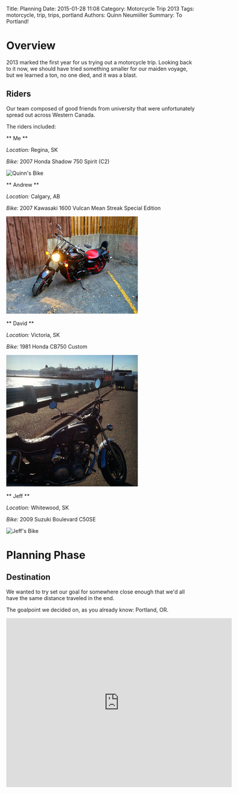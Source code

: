Title: Planning
Date: 2015-01-28 11:08
Category: Motorcycle Trip 2013
Tags: motorcycle, trip, trips, portland
Authors: Quinn Neumiiller
Summary: To Portland!

# Overview

2013 marked the first year for us trying out a motorcycle trip.
Looking back to it now, we should have tried something smaller for our maiden voyage,
but we learned a ton, no one died, and it was a blast.

## Riders

Our team composed of good friends from university that were unfortunately spread
out across Western Canada.

The riders included:

** Me **

*Location:* Regina, SK

*Bike:* 2007 Honda Shadow 750 Spirit (C2)

<img
  src="images/Motorcycle%20Trip/2013/2007_Honda_Shadow_750_Spirit_C2.jpg"
  alt="Quinn's Bike"
  style="width: 350px;"/>

** Andrew **

*Location:* Calgary, AB

*Bike:* 2007 Kawasaki 1600 Vulcan Mean Streak Special Edition

<img
  src="images/Motorcycle%20Trip/2013/2007_Kawasaki_1600_Vulcan_Mean_Streak_Special_Edition.jpg"
  alt="Andrew's Bike"
  style="width: 350px;"/>

** David **

*Location:* Victoria, SK

*Bike:* 1981 Honda CB750 Custom

<img
  src="images/Motorcycle%20Trip/2013/1981_Honda_CB750_Custom.jpg"
  alt="David's Bike"
  style="width: 350px;"/>

** Jeff **

*Location:* Whitewood, SK

*Bike:* 2009 Suzuki Boulevard C50SE

<img
  src="images/Motorcycle%20Trip/2013/2009_Suzuki_Boulevard_C50SE.jpg"
  alt="Jeff's Bike"
  style="width: 350px;"/>

# Planning Phase

## Destination

We wanted to try set our goal for somewhere close enough that we'd all have the
same distance traveled in the end.

The goalpoint we decided on, as you already know: Portland, OR.

<div>
<iframe src="https://www.google.com/maps/embed?pb=!1m29!1m12!1m3!1d5389086.687663001!2d-118.15035756359512!3d48.736246750261564!2m3!1f0!2f0!3f0!3m2!1i1024!2i768!4f13.1!4m14!1i1!3e0!4m5!1s0x5304f6bf47ed992b%3A0x5049e3295772690!2sSaskatoon%2C+SK!3m2!1d52.1332144!2d-106.6700458!4m5!1s0x54950b0b7da97427%3A0x1c36b9e6f6d18591!2sPortland%2C+OR%2C+USA!3m2!1d45.5230622!2d-122.67648159999999!5e0!3m2!1sen!2sca!4v1422465634140" width="600" height="450" frameborder="0" style="border:0">
</iframe>
</div>
